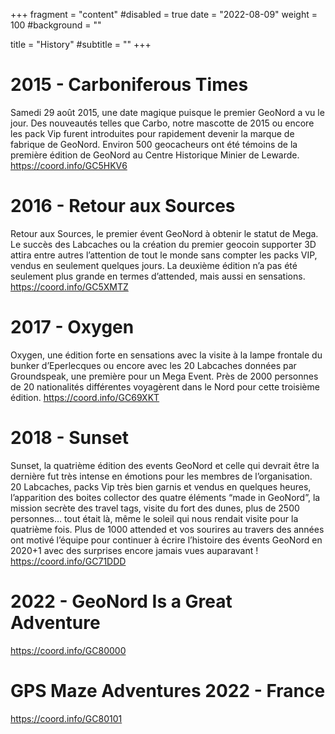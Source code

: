 +++
fragment = "content"
#disabled = true
date = "2022-08-09"
weight = 100
#background = ""

title = "History"
#subtitle = ""
+++

# 2015 - Carboniferous Times

Samedi 29 août 2015, une date magique puisque le premier GeoNord a vu le jour.
Des nouveautés telles que Carbo, notre mascotte de 2015 ou encore les pack Vip
furent introduites pour rapidement devenir la marque de fabrique de GeoNord.
Environ 500 geocacheurs ont été témoins de la première édition de GeoNord au
Centre Historique Minier de Lewarde. https://coord.info/GC5HKV6

# 2016 - Retour aux Sources

Retour aux Sources, le premier évent GeoNord à obtenir le statut de Mega. Le
succès des Labcaches ou la création du premier geocoin supporter 3D attira entre
autres l’attention de tout le monde sans compter les packs VIP, vendus en
seulement quelques jours. La deuxième édition n’a pas été seulement plus grande
en termes d’attended, mais aussi en sensations. https://coord.info/GC5XMTZ

# 2017 - Oxygen

Oxygen, une édition forte en sensations avec la visite à la lampe frontale du
bunker d’Eperlecques ou encore avec les 20 Labcaches données par Groundspeak,
une première pour un Mega Event. Près de 2000 personnes de 20 nationalités
différentes voyagèrent dans le Nord pour cette troisième édition.
https://coord.info/GC69XKT

# 2018 - Sunset

Sunset, la quatrième édition des events GeoNord et celle qui devrait être la
dernière fut très intense en émotions pour les membres de l’organisation. 20
Labcaches, packs Vip très bien garnis et vendus en quelques heures, l’apparition
des boites collector des quatre éléments “made in GeoNord”, la mission secrète
des travel tags, visite du fort des dunes, plus de 2500 personnes… tout était
là, même le soleil qui nous rendait visite pour la quatrième fois. Plus de 1000
attended et vos sourires au travers des années ont motivé l’équipe pour
continuer à écrire l’histoire des évents GeoNord en 2020+1 avec des surprises
encore jamais vues auparavant ! https://coord.info/GC71DDD

# 2022 - GeoNord Is a Great Adventure 
https://coord.info/GC80000

# GPS Maze Adventures 2022 - France
https://coord.info/GC80101

